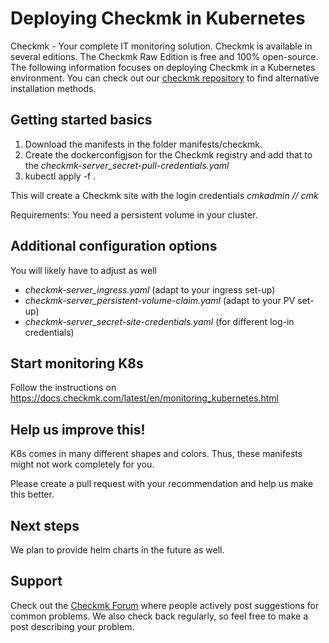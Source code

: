 # Deploying Checkmk in Kubernetes 

Checkmk - Your complete IT monitoring solution. Checkmk is available in several editions. The Checkmk Raw Edition is free and 100% open-source. The following information focuses on deploying Checkmk in a Kubernetes environment. You can check out our [checkmk repository] to find alternative installation methods.



## Getting started basics
1) Download the manifests in the folder manifests/checkmk. 
2) Create the dockerconfigjson for the Checkmk registry and add that to the _checkmk-server_secret-pull-credentials.yaml_
3) kubectl apply -f .

This will create a Checkmk site with the login credentials _cmkadmin // cmk_

Requirements: You need a persistent volume in your cluster.

## Additional configuration options
You will likely have to adjust as well 
- _checkmk-server_ingress.yaml_ (adapt to your ingress set-up)
- _checkmk-server_persistent-volume-claim.yaml_ (adapt to your PV set-up)
- _checkmk-server_secret-site-credentials.yaml_ (for different log-in credentials)

## Start monitoring K8s
Follow the instructions on https://docs.checkmk.com/latest/en/monitoring_kubernetes.html

## Help us improve this!
K8s comes in many different shapes and colors. Thus, these manifests might not work completely for you.

Please create a pull request with your recommendation and help us make this better.

## Next steps
We plan to provide helm charts in the future as well. 

## Support
Check out the [Checkmk Forum] where people actively post suggestions for common problems. We also check back regularly, so feel free to make a post describing your problem.

[checkmk repository]: https://github.com/tribe29/checkmk
[Checkmk Forum]: https://forum.checkmk.com/
